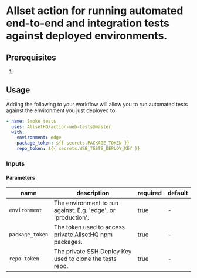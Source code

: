 # Allset action for running automated end-to-end and integration tests against deployed environments.

## Prerequisites
1. 

## Usage
Adding the following to your workflow will allow you to run automated tests against the environment you just deployed to.

```yaml
- name: Smoke tests
  uses: AllsetHQ/action-web-tests@master
  with:
    environment: edge
    package_token: ${{ secrets.PACKAGE_TOKEN }}
    repo_token: ${{ secrets.WEB_TESTS_DEPLOY_KEY }}
```

### Inputs
#### Parameters
|name|description|required|default|
|---|---|---|---|
|`environment`| The environment to run against. E.g. 'edge', or 'production'. |true|-|
|`package_token`| The token used to access private AllsetHQ npm packages. |true|-|
|`repo_token`| The private SSH Deploy Key used to clone the tests repo. |true|-|
